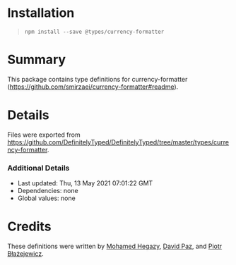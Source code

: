 # Installation
> `npm install --save @types/currency-formatter`

# Summary
This package contains type definitions for currency-formatter (https://github.com/smirzaei/currency-formatter#readme).

# Details
Files were exported from https://github.com/DefinitelyTyped/DefinitelyTyped/tree/master/types/currency-formatter.

### Additional Details
 * Last updated: Thu, 13 May 2021 07:01:22 GMT
 * Dependencies: none
 * Global values: none

# Credits
These definitions were written by [Mohamed Hegazy](https://github.com/mhegazy), [David Paz](https://github.com/davidmpaz), and [Piotr Błażejewicz](https://github.com/peterblazejewicz).

